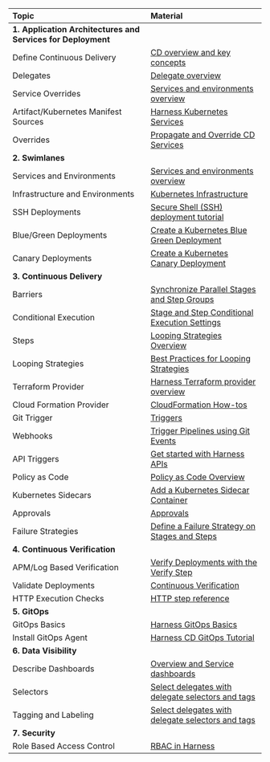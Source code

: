 | Topic | Material                                                                                                                                                              
| :------------------------------ | :------------------------------ | 
|**1. Application Architectures and Services for Deployment** | |
| Define Continuous Delivery | [CD overview and key concepts](https://developer.harness.io/docs/continuous-delivery/get-started/cd-pipeline-basics/) |
| Delegates | [Delegate overview ](https://developer.harness.io/docs/platform/delegates/delegate-concepts/delegate-overview/) |
| Service Overrides | [Services and environments overview](https://developer.harness.io/docs/continuous-delivery/get-started/services-and-environments-overview#service-overrides) |
| Artifact/Kubernetes Manifest Sources  | [Harness Kubernetes Services](https://developer.harness.io/docs/continuous-delivery/deploy-srv-diff-platforms/kubernetes/kubernetes-executions/deploy-manifests-using-apply-step) |
| Overrides  | [Propagate and Override CD Services](https://developer.harness.io/docs/continuous-delivery/x-platform-cd-features/services/propagate-and-override-cd-services) |
|**2. Swimlanes** | |
| Services and Environments | [Services and environments overview](https://developer.harness.io/docs/continuous-delivery/onboard-cd/cd-concepts/services-and-environments-overview/) |
| Infrastructure and Environments | [Kubernetes Infrastructure](https://developer.harness.io/docs/continuous-delivery/cd-infrastructure/kubernetes-infra/define-your-kubernetes-target-infrastructure/) |
| SSH Deployments | [Secure Shell (SSH) deployment tutorial](https://developer.harness.io/docs/continuous-delivery/deploy-srv-diff-platforms/traditional/ssh-ng) |
| Blue/Green Deployments  | [Create a Kubernetes Blue Green Deployment](https://developer.harness.io/docs/continuous-delivery/deploy-srv-diff-platforms/kubernetes/kubernetes-executions/create-a-kubernetes-blue-green-deployment) |
| Canary Deployments  | [Create a Kubernetes Canary Deployment](https://developer.harness.io/docs/continuous-delivery/cd-execution/kubernetes-executions/create-a-kubernetes-canary-deployment) |
|**3. Continuous Delivery** | |
| Barriers | [Synchronize Parallel Stages and Step Groups ](https://developer.harness.io/docs/continuous-delivery/x-platform-cd-features/cd-steps/flow-control/synchronize-deployments-using-barriers/) |
| Conditional Execution  | [Stage and Step Conditional Execution Settings](https://developer.harness.io/docs/platform/pipelines/w_pipeline-steps-reference/step-skip-condition-settings/) |
| Steps | [Looping Strategies Overview ](https://developer.harness.io/docs/platform/pipelines/looping-strategies-matrix-repeat-and-parallelism/) |
| Looping Strategies | [Best Practices for Looping Strategies ](https://developer.harness.io/docs/platform/pipelines/best-practices-for-looping-strategies/) |
| Terraform Provider | [Harness Terraform provider overview](https://developer.harness.io/docs/platform/terraform/harness-terraform-provider-overview/)|
| Cloud Formation Provider | [CloudFormation How-tos](https://developer.harness.io/docs/continuous-delivery/cd-infrastructure/cloudformation-infra/cloud-formation-how-tos) |
| Git Trigger  | [Triggers](https://developer.harness.io/docs/category/triggers/) |
| Webhooks  | [Trigger Pipelines using Git Events](https://developer.harness.io/docs/platform/triggers/triggering-pipelines/) |
| API Triggers  | [Get started with Harness APIs](https://developer.harness.io/docs/platform/Resource-Development/APIs/api-quickstart) |
| Policy as Code  | [Policy as Code Overview](https://developer.harness.io/docs/platform/Governance/Policy-as-code/harness-governance-overview/) |
| Kubernetes Sidecars | [Add a Kubernetes Sidecar Container](https://developer.harness.io/docs/continuous-delivery/deploy-srv-diff-platforms/kubernetes/cd-kubernetes-category/add-a-kubernetes-sidecar-container) |
| Approvals | [Approvals](https://developer.harness.io/docs/category/approvals/) |
| Failure Strategies  | [Define a Failure Strategy on Stages and Steps](https://developer.harness.io/docs/platform/pipelines/define-a-failure-strategy-on-stages-and-steps/) |
|**4. Continuous Verification** | |
| APM/Log Based Verification  | [Verify Deployments with the Verify Step](https://developer.harness.io/docs/continuous-delivery/verify/verify-deployments-with-the-verify-step) |
| Validate Deployments | [Continuous Verification](https://developer.harness.io/docs/category/continuous-verification/) |
| HTTP Execution Checks | [HTTP step reference](https://developer.harness.io/docs/continuous-delivery/x-platform-cd-features/cd-steps/utilities/http-step/)|
|**5. GitOps** | |
| GitOps Basics  | [Harness GitOps Basics](https://developer.harness.io/docs/continuous-delivery/gitops/get-started/harness-git-ops-basics/) |
| Install GitOps Agent  | [Harness CD GitOps Tutorial](https://developer.harness.io/docs/continuous-delivery/cd-gitops/harness-cd-git-ops-quickstart/) |
|**6. Data Visibility**| |
| Describe Dashboards| [Overview and Service dashboards](https://developer.harness.io/docs/continuous-delivery/monitor-deployments/monitor-cd-deployments) |
| Selectors  | [Select delegates with delegate selectors and tags](https://developer.harness.io/docs/platform/delegates/manage-delegates/select-delegates-with-selectors/) |
| Tagging and Labeling  | [Select delegates with delegate selectors and tags](https://developer.harness.io/docs/platform/delegates/manage-delegates/select-delegates-with-selectors/) |
|**7. Security**  | |
| Role Based Access Control | [RBAC in Harness](https://developer.harness.io/docs/platform/role-based-access-control/rbac-in-harness) |
